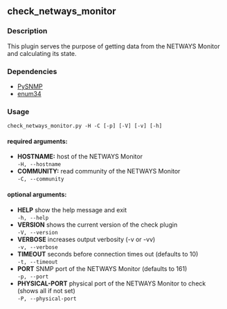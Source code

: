 ## check_netways_monitor ##

### Description ###

This plugin serves the purpose of getting data from the NETWAYS Monitor and calculating its state.


### Dependencies ###

+ [PySNMP](https://github.com/etingof/pysnmp)
+ [enum34](https://pypi.python.org/pypi/enum34)

### Usage ###

```
check_netways_monitor.py -H -C [-p] [-V] [-v] [-h]
```

#### required arguments: ####

+ **HOSTNAME:** host of the NETWAYS Monitor  
  `` -H, --hostname  ``
+ **COMMUNITY:** read community of the NETWAYS Monitor  
  `` -C, --community ``

#### optional arguments: ####

+ **HELP** show the help message and exit  
  `` -h, --help ``
+ **VERSION** shows the current version of the check plugin  
  `` -V, --version ``
+ **VERBOSE** increases output verbosity (-v or -vv)  
  `` -v, --verbose ``
+ **TIMEOUT** seconds before connection times out (defaults to 10)  
  `` -t, --timeout ``
+ **PORT** SNMP port of the NETWAYS Monitor (defaults to 161)  
  `` -p, --port ``
+ **PHYSICAL-PORT** physical port of the NETWAYS Monitor to check (shows all if not set)  
  `` -P, --physical-port ``
